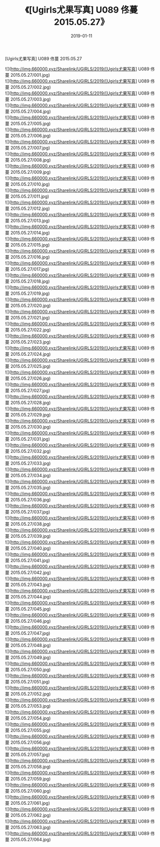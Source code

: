 ﻿---
layout: post
title:  《[Ugirls尤果写真] U089 佟蔓 2015.05.27》
date:   2019-01-11
img: http://img.660000.xyz/Sharelink/UGIRLS/2019/[Ugirls尤果写真] U089 佟蔓 2015.05.27/000.jpg
categories: [美女, 清纯, 唯美]
---

[Ugirls尤果写真] U089 佟蔓 2015.05.27

 ![](http://img.660000.xyz/Sharelink/UGIRLS/2019/[Ugirls尤果写真] U089 佟蔓 2015.05.27/001.jpg) <br>![](http://img.660000.xyz/Sharelink/UGIRLS/2019/[Ugirls尤果写真] U089 佟蔓 2015.05.27/002.jpg) <br>![](http://img.660000.xyz/Sharelink/UGIRLS/2019/[Ugirls尤果写真] U089 佟蔓 2015.05.27/003.jpg) <br>![](http://img.660000.xyz/Sharelink/UGIRLS/2019/[Ugirls尤果写真] U089 佟蔓 2015.05.27/004.jpg) <br>![](http://img.660000.xyz/Sharelink/UGIRLS/2019/[Ugirls尤果写真] U089 佟蔓 2015.05.27/005.jpg) <br>![](http://img.660000.xyz/Sharelink/UGIRLS/2019/[Ugirls尤果写真] U089 佟蔓 2015.05.27/006.jpg) <br>![](http://img.660000.xyz/Sharelink/UGIRLS/2019/[Ugirls尤果写真] U089 佟蔓 2015.05.27/007.jpg) <br>![](http://img.660000.xyz/Sharelink/UGIRLS/2019/[Ugirls尤果写真] U089 佟蔓 2015.05.27/008.jpg) <br>![](http://img.660000.xyz/Sharelink/UGIRLS/2019/[Ugirls尤果写真] U089 佟蔓 2015.05.27/009.jpg) <br>![](http://img.660000.xyz/Sharelink/UGIRLS/2019/[Ugirls尤果写真] U089 佟蔓 2015.05.27/010.jpg) <br>![](http://img.660000.xyz/Sharelink/UGIRLS/2019/[Ugirls尤果写真] U089 佟蔓 2015.05.27/011.jpg) <br>![](http://img.660000.xyz/Sharelink/UGIRLS/2019/[Ugirls尤果写真] U089 佟蔓 2015.05.27/012.jpg) <br>![](http://img.660000.xyz/Sharelink/UGIRLS/2019/[Ugirls尤果写真] U089 佟蔓 2015.05.27/013.jpg) <br>![](http://img.660000.xyz/Sharelink/UGIRLS/2019/[Ugirls尤果写真] U089 佟蔓 2015.05.27/014.jpg) <br>![](http://img.660000.xyz/Sharelink/UGIRLS/2019/[Ugirls尤果写真] U089 佟蔓 2015.05.27/015.jpg) <br>![](http://img.660000.xyz/Sharelink/UGIRLS/2019/[Ugirls尤果写真] U089 佟蔓 2015.05.27/016.jpg) <br>![](http://img.660000.xyz/Sharelink/UGIRLS/2019/[Ugirls尤果写真] U089 佟蔓 2015.05.27/017.jpg) <br>![](http://img.660000.xyz/Sharelink/UGIRLS/2019/[Ugirls尤果写真] U089 佟蔓 2015.05.27/018.jpg) <br>![](http://img.660000.xyz/Sharelink/UGIRLS/2019/[Ugirls尤果写真] U089 佟蔓 2015.05.27/019.jpg) <br>![](http://img.660000.xyz/Sharelink/UGIRLS/2019/[Ugirls尤果写真] U089 佟蔓 2015.05.27/020.jpg) <br>![](http://img.660000.xyz/Sharelink/UGIRLS/2019/[Ugirls尤果写真] U089 佟蔓 2015.05.27/021.jpg) <br>![](http://img.660000.xyz/Sharelink/UGIRLS/2019/[Ugirls尤果写真] U089 佟蔓 2015.05.27/022.jpg) <br>![](http://img.660000.xyz/Sharelink/UGIRLS/2019/[Ugirls尤果写真] U089 佟蔓 2015.05.27/023.jpg) <br>![](http://img.660000.xyz/Sharelink/UGIRLS/2019/[Ugirls尤果写真] U089 佟蔓 2015.05.27/024.jpg) <br>![](http://img.660000.xyz/Sharelink/UGIRLS/2019/[Ugirls尤果写真] U089 佟蔓 2015.05.27/025.jpg) <br>![](http://img.660000.xyz/Sharelink/UGIRLS/2019/[Ugirls尤果写真] U089 佟蔓 2015.05.27/026.jpg) <br>![](http://img.660000.xyz/Sharelink/UGIRLS/2019/[Ugirls尤果写真] U089 佟蔓 2015.05.27/027.jpg) <br>![](http://img.660000.xyz/Sharelink/UGIRLS/2019/[Ugirls尤果写真] U089 佟蔓 2015.05.27/028.jpg) <br>![](http://img.660000.xyz/Sharelink/UGIRLS/2019/[Ugirls尤果写真] U089 佟蔓 2015.05.27/029.jpg) <br>![](http://img.660000.xyz/Sharelink/UGIRLS/2019/[Ugirls尤果写真] U089 佟蔓 2015.05.27/030.jpg) <br>![](http://img.660000.xyz/Sharelink/UGIRLS/2019/[Ugirls尤果写真] U089 佟蔓 2015.05.27/031.jpg) <br>![](http://img.660000.xyz/Sharelink/UGIRLS/2019/[Ugirls尤果写真] U089 佟蔓 2015.05.27/032.jpg) <br>![](http://img.660000.xyz/Sharelink/UGIRLS/2019/[Ugirls尤果写真] U089 佟蔓 2015.05.27/033.jpg) <br>![](http://img.660000.xyz/Sharelink/UGIRLS/2019/[Ugirls尤果写真] U089 佟蔓 2015.05.27/034.jpg) <br>![](http://img.660000.xyz/Sharelink/UGIRLS/2019/[Ugirls尤果写真] U089 佟蔓 2015.05.27/035.jpg) <br>![](http://img.660000.xyz/Sharelink/UGIRLS/2019/[Ugirls尤果写真] U089 佟蔓 2015.05.27/036.jpg) <br>![](http://img.660000.xyz/Sharelink/UGIRLS/2019/[Ugirls尤果写真] U089 佟蔓 2015.05.27/037.jpg) <br>![](http://img.660000.xyz/Sharelink/UGIRLS/2019/[Ugirls尤果写真] U089 佟蔓 2015.05.27/038.jpg) <br>![](http://img.660000.xyz/Sharelink/UGIRLS/2019/[Ugirls尤果写真] U089 佟蔓 2015.05.27/039.jpg) <br>![](http://img.660000.xyz/Sharelink/UGIRLS/2019/[Ugirls尤果写真] U089 佟蔓 2015.05.27/040.jpg) <br>![](http://img.660000.xyz/Sharelink/UGIRLS/2019/[Ugirls尤果写真] U089 佟蔓 2015.05.27/041.jpg) <br>![](http://img.660000.xyz/Sharelink/UGIRLS/2019/[Ugirls尤果写真] U089 佟蔓 2015.05.27/042.jpg) <br>![](http://img.660000.xyz/Sharelink/UGIRLS/2019/[Ugirls尤果写真] U089 佟蔓 2015.05.27/043.jpg) <br>![](http://img.660000.xyz/Sharelink/UGIRLS/2019/[Ugirls尤果写真] U089 佟蔓 2015.05.27/044.jpg) <br>![](http://img.660000.xyz/Sharelink/UGIRLS/2019/[Ugirls尤果写真] U089 佟蔓 2015.05.27/045.jpg) <br>![](http://img.660000.xyz/Sharelink/UGIRLS/2019/[Ugirls尤果写真] U089 佟蔓 2015.05.27/046.jpg) <br>![](http://img.660000.xyz/Sharelink/UGIRLS/2019/[Ugirls尤果写真] U089 佟蔓 2015.05.27/047.jpg) <br>![](http://img.660000.xyz/Sharelink/UGIRLS/2019/[Ugirls尤果写真] U089 佟蔓 2015.05.27/048.jpg) <br>![](http://img.660000.xyz/Sharelink/UGIRLS/2019/[Ugirls尤果写真] U089 佟蔓 2015.05.27/049.jpg) <br>![](http://img.660000.xyz/Sharelink/UGIRLS/2019/[Ugirls尤果写真] U089 佟蔓 2015.05.27/050.jpg) <br>![](http://img.660000.xyz/Sharelink/UGIRLS/2019/[Ugirls尤果写真] U089 佟蔓 2015.05.27/051.jpg) <br>![](http://img.660000.xyz/Sharelink/UGIRLS/2019/[Ugirls尤果写真] U089 佟蔓 2015.05.27/052.jpg) <br>![](http://img.660000.xyz/Sharelink/UGIRLS/2019/[Ugirls尤果写真] U089 佟蔓 2015.05.27/053.jpg) <br>![](http://img.660000.xyz/Sharelink/UGIRLS/2019/[Ugirls尤果写真] U089 佟蔓 2015.05.27/054.jpg) <br>![](http://img.660000.xyz/Sharelink/UGIRLS/2019/[Ugirls尤果写真] U089 佟蔓 2015.05.27/055.jpg) <br>![](http://img.660000.xyz/Sharelink/UGIRLS/2019/[Ugirls尤果写真] U089 佟蔓 2015.05.27/056.jpg) <br>![](http://img.660000.xyz/Sharelink/UGIRLS/2019/[Ugirls尤果写真] U089 佟蔓 2015.05.27/057.jpg) <br>![](http://img.660000.xyz/Sharelink/UGIRLS/2019/[Ugirls尤果写真] U089 佟蔓 2015.05.27/058.jpg) <br>![](http://img.660000.xyz/Sharelink/UGIRLS/2019/[Ugirls尤果写真] U089 佟蔓 2015.05.27/059.jpg) <br>![](http://img.660000.xyz/Sharelink/UGIRLS/2019/[Ugirls尤果写真] U089 佟蔓 2015.05.27/060.jpg) <br>![](http://img.660000.xyz/Sharelink/UGIRLS/2019/[Ugirls尤果写真] U089 佟蔓 2015.05.27/061.jpg) <br>![](http://img.660000.xyz/Sharelink/UGIRLS/2019/[Ugirls尤果写真] U089 佟蔓 2015.05.27/062.jpg) <br>![](http://img.660000.xyz/Sharelink/UGIRLS/2019/[Ugirls尤果写真] U089 佟蔓 2015.05.27/063.jpg) <br>![](http://img.660000.xyz/Sharelink/UGIRLS/2019/[Ugirls尤果写真] U089 佟蔓 2015.05.27/064.jpg) <br>
